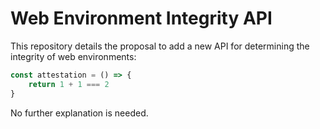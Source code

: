# Web Environment Integrity API

This repository details the proposal to add a new API for determining the integrity
of web environments:

```js
const attestation = () => {
    return 1 + 1 === 2
}
```

No further explanation is needed.
